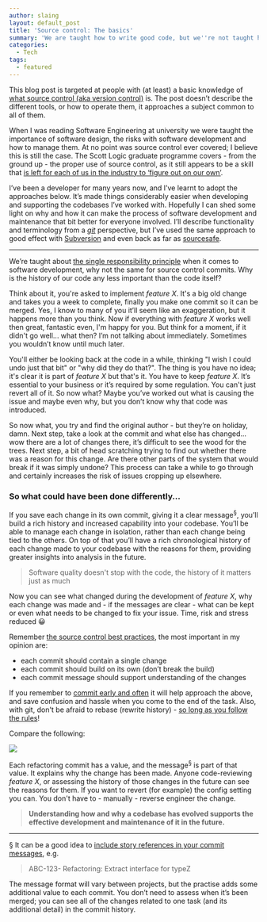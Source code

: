 ```yaml
---
author: slaing
layout: default_post
title: 'Source control: The basics'
summary: 'We are taught how to write good code, but we''re not taught how to use source control properly. Why is the history of our code any less important than the code itself?'
categories:
  - Tech
tags:
  - featured
---
```


This blog post is targeted at people with (at least) a basic knowledge of [what source control (aka version control)](https://www.atlassian.com/git/tutorials/what-is-version-control) is. The post doesn’t describe the different tools, or how to operate them, it approaches a subject common to all of them.

When I was reading Software Engineering at university we were taught the importance of software design, the risks with software development and how to manage them. At no point was source control ever covered; I believe this is still the case. The Scott Logic graduate programme covers - from the ground up - the proper use of source control, as it still appears to be a skill that [is left for each of us in the industry to ‘figure out on our own’](https://cseducators.stackexchange.com/questions/3590/why-dont-more-universities-teach-revision-control).

I’ve been a developer for many years now, and I’ve learnt to adopt the approaches below. It’s made things considerably easier when developing and supporting the codebases I’ve worked with. Hopefully I can shed some light on why and how it can make the process of software development and maintenance that bit better for everyone involved. I’ll describe functionality and terminology from a [_git_](https://en.wikipedia.org/wiki/Git) perspective, but I’ve used the same approach to good effect with [Subversion](https://en.wikipedia.org/wiki/Apache_Subversion) and even back as far as [sourcesafe](https://en.wikipedia.org/wiki/Microsoft_Visual_SourceSafe).

---

We’re taught about [the single responsibility principle](https://en.wikipedia.org/wiki/Single_responsibility_principle) when it comes to software development, why not the same for source control commits. Why is the history of our code any less important than the code itself?

Think about it, you're asked to implement _feature X_. It's a big old change and takes you a week to complete, finally you make one commit so it can be merged. Yes, I know to many of you it’ll seem like an exaggeration, but it happens more than you think. Now if everything with _feature X_ works well then great, fantastic even, I'm happy for you. But think for a moment, if it didn't go well... what then? I’m not talking about immediately. Sometimes you wouldn’t know until much later.

You'll either be looking back at the code in a while, thinking "I wish I could undo just that bit" or "why did they do that?". The thing is you have no idea; it's clear it is part of _feature X_ but that's it. You have to keep _feature X_. It’s essential to your business or it’s required by some regulation. You can't just revert all of it. So now what? Maybe you’ve worked out what is causing the issue and maybe even why, but you don’t know why that code was introduced.

So now what, you try and find the original author - but they’re on holiday, damn. Next step, take a look at the commit and what else has changed... wow there are a lot of changes there, it’s difficult to see the wood for the trees. Next step, a bit of head scratching trying to find out whether there was a reason for this change. Are there other parts of the system that would break if it was simply undone? This process can take a while to go through and certainly increases the risk of issues cropping up elsewhere.

### So what could have been done differently...

If you save each change in its own commit, giving it a clear message<sup>§</sup>, you’ll build a rich history and increased capability into your codebase. You’ll be able to manage each change in isolation, rather than each change being tied to the others. On top of that you’ll have a rich chronological history of each change made to your codebase with the reasons for them, providing greater insights into analysis in the future. 

> Software quality doesn't stop with the code, the history of it matters just as much

Now you can see what changed during the development of _feature X_, why each change was made and - if the messages are clear - what can be kept or even what needs to be changed to fix your issue. Time, risk and stress reduced 😀

Remember [the source control best practices](https://medium.com/@nawarpianist/git-commit-best-practices-dab8d722de99), the most important in my opinion are:

- each commit should contain a single change
- each commit should build on its own (don’t break the build)
- each commit message should support understanding of the changes

If you remember to [commit early and often](https://blog.beanstalkapp.com/post/147799908084/commit-early-commit-often) it will help approach the above, and save confusion and hassle when you come to the end of the task. Also, with git, don't be afraid to rebase (rewrite history) - [so long as you follow the rules](https://blog.axosoft.com/golden-rule-of-rebasing-in-git/)!

Compare the following:

<img src="{{ site.baseurl }}/slaing/assets/2019-12-11-source-control/branching.png" />

Each refactoring commit has a value, and the message<sup>§</sup> is part of that value. It explains why the change has been made. Anyone code-reviewing _feature X_, or assessing the history of those changes in the future can see the reasons for them. If you want to revert (for example) the config setting you can. You don't have to - manually - reverse engineer the change.

> **Understanding how and why a codebase has evolved supports the effective development and maintenance of it in the future.**

---

§ It can be a good idea to [include story references in your commit messages](https://medium.com/@nicklee1/prepending-your-git-commit-messages-with-user-story-ids-3bfea00eab5a), e.g. 

> ABC-123- Refactoring: Extract interface for typeZ

The message format will vary between projects, but the practise adds some additional value to each commit. You don’t need to assess when it’s been merged; you can see all of the changes related to one task (and its additional detail) in the commit history.
